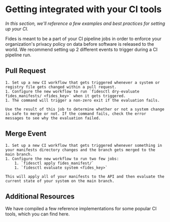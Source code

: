 # Getting integrated with your CI tools
_In this section, we'll reference a few examples and best practices for setting up your CI._

Fides is meant to be a part of your CI pipeline jobs in order to enforce your organization's privacy policy on data before software is released to the world. We recommend setting up 2 different events to trigger during a CI pipeline run. 

## Pull Request

    1. Set up a new CI workflow that gets triggered whenever a system or registry file gets changed within a pull request.
    1. Configure the new workflow to run `fidesctl dry-evaluate fides_manifests/ <fides_key>` when it gets triggered.
    1. The command will trigger a non-zero exit if the evaluation fails.

    Use the result of this job to determine whether or not a system change is safe to merge or not. If the command fails, check the error messages to see why the evaluation failed.

## Merge Event

    1. Set up a new CI workflow that gets triggered whenever something in your manifests directory changes and the branch gets merged to the main branch.
    1. Configure the new workflow to run two few jobs:
        1. `fidesctl apply fides_manifest/`
        1. `fidesctl evaluate system <fides_key>`

    This will apply all of your manifests to the API and then evaluate the current state of your system on the main branch.

## Additional Resources

We have compiled a few reference implementations for some popular CI tools, which you can find here.
